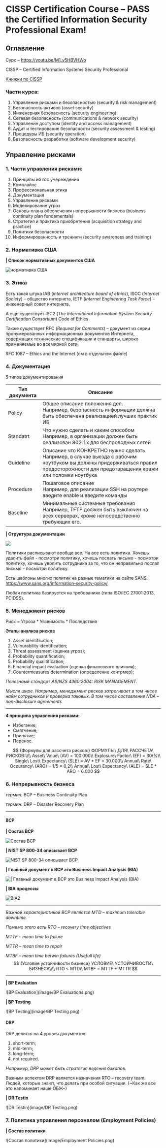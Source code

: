 # CISSP Certification Course – PASS the Certified Information Security Professional Exam!

## Оглавление

Сурс – https://youtu.be/M1_v5HBVHWo

CISSP – Certified Information Systems Security Professional

[Книжки по CISSP](https://www.mhprofessional.com/catalogsearch/result/?q=CISSP)

### Части курса:

1. Управление рисками и безопасностью (security & risk management)
2. Безопасность активов (asset security)
3. Инженерная безопасность (security engineering)
4. Сетевая безопасность (communications & network security)
5. Управление доступом (identity and access management)
6. Аудит и тестирование безопасности (security assessment & testing)
7. Процедуры ИБ (security operation)
8. Безопасность разработки (software development security)



## Управление рисками

### 1. Части управления рисками:

1. Принципы иб гос учереждений
2. Комплайнс
3. Профессиональная этика
4. Документация
5. Управление рисками
6. Моделирование угроз
7. Основы плана обеспечения непрерывности бизнеса (business continuity plan fundamentals)
8. Cтратегия и практика приобретения (acquisition strategy and practice)
9. Политики безопасности
10. Информированность и тренинги (security awareness and training)



### 2. Нормативка США

**|	Список нормативных документов США**

![нормативка США](./images/US_LOW.png)





### 3. Этика

Есть такая штука IAB (*internet architecture board of ethics*), ISOC (*Internet Society*) – общество интернета, IETF (*Internet Engineering Task Force*) – инженерный совет интернета.

А еще существует ISC2 (*The International Information System Security Certification Consortium*) Code of Ethics

Также существует RFC (*Request for Comments*) –  документ из серии пронумерованных информационных документов Интернета, содержащих технические спецификации и стандарты, широко применяемые во всемирной сети. 

RFC 1087 – Ethics and the Internet (см в отдельном файле)



### 4. Документация

5 типов документирования

| Тип документа | Описание                                                     |
| ------------- | ------------------------------------------------------------ |
| Policy        | Общее описание положения дел.<br />Например, безопасность информации должна быть обеспечена реализацией лучших практик ИБ |
| Standatrt     | Что нужно сделать и каким способом<br />Например, в организации должен быть реализован 802.1x для беспроводных сетей |
| Guideline     | Описание что КОНКРЕТНО нужно сделать<br />Например, в случае выезда с рабочим ноутбуком вы должны придерживаться правил предосторожности для предотвращения кражи или поломки ноутбука |
| Procedure     | Пошаговое описание<br />Например, для реализации SSH на роутере введите enable и введите команды |
| Baseline      | Минимальные системные требования<br />Например, TFTP должен быть выключен на всех серверах, кроме непосредственно требующих его. |

**|	Структура документации**

![](./images/Documents.png)

Политики расписывают вообще все. На все есть политика. Хочешь удалить файл - посмотри политику, хочешь послать письмо - посмотри политику, хочешь уволить сотрудника за то, что он неправильно послал письмо - посмотри политику.

Есть шаблоны многих политик на разные тематики на сайте SANS. https://www.sans.org/information-security-policy/

Любая политика базируется на требованиях (типа ISO/IEC 27001:2013, PCIDSS).



### 5. Менеджмент рисков

Риск = Угроза * Уязвимость * Последствия

**Этапы анализа рисков**

1. Asset identification;
2. Vulnurability identification;
3. Threat assessment (оценка угроз);
4. Probability quantification;
5. Probability qualitification;
6. Financial impact evaluation (оценка финансового влияния);
7. Countermeasures determination (определение контрмер);

*Полезнаый стандарт AS/NZS 4360:2004: RISK MANAGEMENT.*

*Мысли шире. Например, менеджмент рисков затрагивает в том числе найм сотрудников и проверка таковых. В том числе составление NDA – non-disclosure agreements*

---

**4 принципа управления рисками:**

* Избегание;
* Смягчение;
* Принятие;
* Перенос.


$$ {Формулы для рассчета рисков:}
ФОРМУЛЫ\ ДЛЯ\ РАССЧЕТА\ РИСКОВ:\\\\
Asset\ Value\ (AV) = 100.000\\
Explosure\ Factor\ (EF) = 30\%\\
Single\ Lost\ Expectancy\ (SLE) = AV * EF = 30.000\\
Annual\ Rate\ Occurancy\ (ARO) = 1/5 = 0,2\\
Annual\ Lost\ Expectancy\ (ALE) = SLE * ARO = 6.000
$$


### 6. Непрерывность бизнеса

*термин:* BCP – Business Continuity Plan

*термин:* DRP – Disaster Recovery Plan

---

#### BCP

**|	Состав BCP**

![Состав BCP](./images/BCP.png)

**|	NIST SP 800-34 описывает BCP**

![NIST SP 800-34 описывает BCP](./images/BCP2.png)

**|	Главный документ в BCP это Business Impact Analysis (BIA)**

![**|	Главный документ в BCP это Business Impact Analysis (BIA)**](./images/BIA.png)

**|	BIA процессы**

![BIA2](.\images\BIA2.png)

---

*Важной характеристикой BCP является MTD – maximum tolerable downtime.*

*Помимо этого есть RTO – recovery time objectives*

*MTTF – mean time to failure*

*MTTR – mean time to repair*

*MTBF – mean time betwin failures (Usefull life)*
$$ {Условие устойчивости бизнеса}
УСЛОВИЕ\ УСТОЙЧИВОСТИ\ БИЗНЕСА\\\\
RTO < MTD\\
MTBF = MTTF + MTTR
$$


---

**|	BP Evaluation**

![BP Evaluation](image/BP Evaluations.png)

**|	BP Testing**

![BP Testing](image/BP Testing.png)



#### DRP

DRP делится на 4 уровня документов:

1) short-term;
2) mid-term;
3) long-term;
4) not required.

*Например, DRP может быть стратегия ведения бэкапов.*

Важным аспектом DRP является назначения RTO – recovery team. Людей, которые знают, что делать при особой ситуации. (~Как же все это напоминает наше ОБЖ~)

**|	DR Testin**

![DR Testin](image/DR Testing.png)



### 7. Политика управления персоналом (Employment Policies)

**|	Состав политики**

![Состав политики](image/Employment Policies.png)

